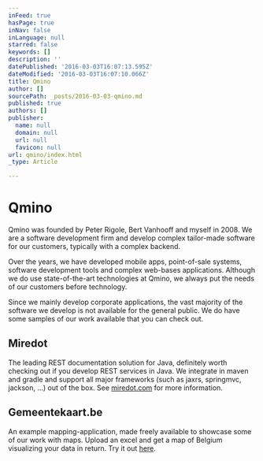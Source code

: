 ```yaml
---
inFeed: true
hasPage: true
inNav: false
inLanguage: null
starred: false
keywords: []
description: ''
datePublished: '2016-03-03T16:07:13.595Z'
dateModified: '2016-03-03T16:07:10.066Z'
title: Qmino
author: []
sourcePath: _posts/2016-03-03-qmino.md
published: true
authors: []
publisher:
  name: null
  domain: null
  url: null
  favicon: null
url: qmino/index.html
_type: Article

---
```

# Qmino

Qmino was founded by Peter Rigole, Bert Vanhooff and myself in 2008\. We are a software development firm and develop complex tailor-made software for our customers, typically with a complex backend.

Over the years, we have developed mobile apps, point-of-sale systems, software development tools and complex web-bases applications. Although we do use state-of-the-art technologies at Qmino, we always put the needs of our customers before technology. 

Since we mainly develop corporate applications, the vast majority of the software we develop is not available for the general public. We do have some samples of our work available that you can check out.

## Miredot

The leading REST documentation solution for Java, definitely worth checking out if you develop REST services in Java. We integrate in maven and gradle and support all major frameworks (such as jaxrs, springmvc, jackson, ...) out of the box. See [miredot.com][0] for more information.

## Gemeentekaart.be

An example mapping-application, made freely available to showcase some of our work with maps. Upload an excel and get a map of Belgium visualizing your data in return. Try it out [here][1].

[0]: http://www.miredot.com/
[1]: http://www.gemeentekaart.be/